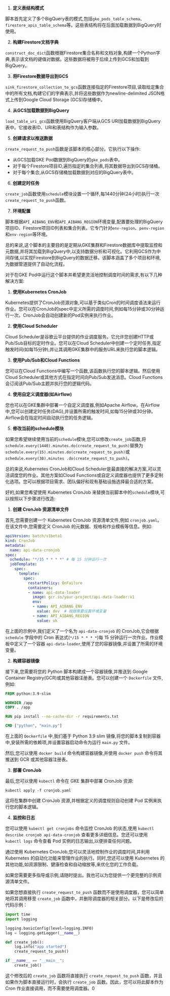 
1. **定义表结构模式**

脚本首先定义了多个BigQuery表的模式,包括`gke_pods_table_schema`、`firestore_apis_table_schema`等。这些表结构将在后面加载数据到BigQuery时使用。

2. **构建Firestore文档字典**

`construct_doc_dict`函数根据Firestore集合名称和文档对象,构建一个Python字典,表示该文档的键值对数据。这些数据将被用于后续上传到GCS和加载到BigQuery。

3. **将Firestore数据导出到GCS**

`sink_firestore_collection_to_gcs`函数连接指定的Firestore项目,读取给定集合中的所有文档,构建它们的字典表示,并将这些数据作为newline-delimited JSON格式上传到Google Cloud Storage (GCS)存储桶中。

4. **从GCS加载数据到BigQuery**

`load_table_uri_gcs`函数使用BigQuery客户端从GCS URI加载数据到BigQuery表中。它接收表ID、URI和表结构作为输入参数。

5. **创建请求以推送数据**

`create_request_to_push`函数是该脚本的核心部分。它执行以下操作:
- 从GCS加载GKE Pod数据到BigQuery的`gke_pods`表中。
- 对于每个Firestore项目ID,遍历指定的集合列表,将其数据导出到GCS存储桶。
- 对于每个集合,从GCS存储桶加载数据到对应的BigQuery表中。

6. **创建定时任务**

`create_job`函数使用`schedule`模块设置一个循环,每1440分钟(24小时)执行一次`create_request_to_push`函数。

7. **环境配置**

脚本根据`API_AIBANG_ENV`和`API_AIBANG_REGION`环境变量,配置要处理的BigQuery项目ID、Firestore项目ID列表和集合列表。它专门针对`env-region`、`penv-region`和`env-region`等环境。

总的来说,这个脚本的主要目的是定期从GKE集群和Firestore数据库中提取监控和元数据,并将其加载到BigQuery中,以支持数据分析和可视化。它利用GCS作为中间存储,以实现Firestore到BigQuery的数据迁移。该脚本涵盖了多个项目和环境,为数据管道提供了自动化流程。



对于在GKE Pod中运行这个脚本并希望更灵活地控制调度时间的需求,有以下几种解决方案:

1. **使用Kubernetes CronJob**

Kubernetes提供了CronJob资源对象,可以基于类似Cron的时间调度语法来运行作业。您可以在CronJob的spec中定义所需的调度时间,例如每15分钟或30分钟运行一次。CronJob会自动创建新的Pod实例来执行作业。

2. **使用Cloud Scheduler**

Cloud Scheduler是谷歌云平台提供的作业调度服务。它允许您创建HTTP或Pub/Sub目标的定时作业。您可以在Cloud Scheduler中创建一个定时任务,指定触发时间(如每15分钟),并让其调用GKE集群中的服务URL来执行您的脚本逻辑。

3. **使用Pub/Sub和Cloud Functions**

您可以在Cloud Functions中编写一个函数,该函数执行您的脚本逻辑。然后使用Cloud Scheduler或其他方式在指定时间向Pub/Sub发送消息。Cloud Functions会订阅该Pub/Sub主题并执行您的逻辑代码。

4. **使用自定义调度器(如Airflow)**

您也可以在GKE集群中部署一个自定义调度器,例如Apache Airflow。在Airflow中,您可以创建定时任务(DAG),并设置所需的触发时间,如每15分钟或30分钟。Airflow会在指定时间自动执行您的任务逻辑。

5. **修改当前的schedule模块**

如果您希望继续使用当前的`schedule`模块,您可以修改`create_job`函数,将`schedule.every(1440).minutes.do(create_request_to_push)`替换为`schedule.every(15).minutes.do(create_request_to_push)`或`schedule.every(30).minutes .do(create_request_to_push)`。

总的来说,Kubernetes CronJob和Cloud Scheduler是最直接的解决方案,可以灵活调度您的作业。其他方案如Cloud Functions或自定义调度器也提供了更多定制化选项。您可以根据项目需求、团队偏好和现有基础设施选择最合适的方案。


好的,如果您希望使用 Kubernetes CronJob 来替换当前脚本中的`schedule`模块,可以按照以下步骤进行改造:

1. **创建 CronJob 资源清单文件**

首先,您需要创建一个 Kubernetes CronJob 资源清单文件,例如 `cronjob.yaml`。在该文件中,您需要定义 CronJob 的元数据、规格和作业模板等信息。例如:

```yaml
apiVersion: batch/v1beta1
kind: CronJob
metadata:
  name: api-data-cronjob
spec:
  schedule: "*/15 * * * *" # 每 15 分钟运行一次
  jobTemplate:
    spec:
      template:
        spec:
          restartPolicy: OnFailure
          containers:
          - name: api-data-loader
            image: gcr.io/your-project/api-data-loader:v1
            env:
            - name: API_AIBANG_ENV
              value: dev  # 根据需要设置环境变量
            - name: API_AIBANG_REGION
              value: uk
```

在上面的示例中,我们定义了一个名为 `api-data-cronjob` 的 CronJob,它会根据 `schedule` 字段中的 Cron 表达式(`*/15 * * * *`)每 15 分钟运行一次作业。作业模板中定义了一个容器 `api-data-loader`,使用了您的容器镜像,并设置了所需的环境变量。

2. **构建容器镜像**

接下来,您需要将您的 Python 脚本构建成一个容器镜像,并推送到 Google Container Registry(GCR)或其他容器注册表。您可以创建一个 `Dockerfile` 文件,例如:

```dockerfile
FROM python:3.9-slim

WORKDIR /app
COPY . /app

RUN pip install --no-cache-dir -r requirements.txt

CMD ["python", "main.py"]
```

在上面的 `Dockerfile` 中,我们基于 Python 3.9 slim 镜像,将您的脚本复制到容器中,安装所需的依赖项,并设置容器启动命令为运行 `main.py` 文件。

然后,您可以使用 `docker build` 命令构建容器镜像,并使用 `docker push` 命令将其推送到 GCR 或其他容器注册表。

3. **部署 CronJob**

最后,您可以使用 `kubectl` 命令在 GKE 集群中部署 CronJob 资源:

```
kubectl apply -f cronjob.yaml
```

这将在集群中创建 CronJob 资源,并根据定义的调度规则自动创建 Pod 实例来执行您的脚本逻辑。

4. **监控和日志**

您可以使用 `kubectl get cronjobs` 命令监控 CronJob 的状态,使用 `kubectl describe cronjob api-data-cronjob` 查看更多详细信息。您还可以使用 `kubectl logs` 命令查看 Pod 实例的日志输出,以便排查任何问题。

通过使用 Kubernetes CronJob,您可以灵活地控制作业的调度时间,并利用 Kubernetes 的自动化功能来管理作业的执行。同时,您还可以使用 Kubernetes 的其他功能,如资源限制、健康检查和自动缩放等,来优化您的工作负载。

如果您需要更多指导或示例,请随时提出。我也可以为您提供一个更完整的示例资源清单文件。



如果您想直接执行 `create_request_to_push` 函数而不是使用调度器，您可以简单地将其调用移至 `create_job` 函数中，并删除调度器的相关部分。以下是修改后的代码示例：

```python
import time
import logging

logging.basicConfig(level=logging.INFO)
log = logging.getLogger(__name__)

def create_job():
    log.info("app started")
    create_request_to_push()

if __name__ == "__main__":
    create_job()
```

这个修改后的 `create_job` 函数将直接执行 `create_request_to_push` 函数，并且如果作为脚本直接运行时，会执行 `create_job` 函数。因此，您可以将此脚本作为 Cron 作业直接调用，而不需要使用调度器。0